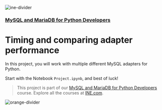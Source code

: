 ![ine-divider](https://user-images.githubusercontent.com/7065401/92672068-398e8080-f2ee-11ea-82d6-ad53f7feb5c0.png)

### [MySQL and MariaDB for Python Developers](https://my.ine.com/course/mysql-and-mariadb-for-python-developers/56439b86-fc80-41ba-bfae-cb8b2e56158d)

# Timing and comparing adapter performance

In this project, you will work with multiple different MySQL adapters for Python.

Start with the Notebook `Project.ipynb`, and best of luck!

> This project is part of our [MySQL and MariaDB for Python Developers](https://my.ine.com/course/mysql-and-mariadb-for-python-developers/56439b86-fc80-41ba-bfae-cb8b2e56158d) course. Explore all the courses at [INE.com](https://ine.com/).

![orange-divider](https://user-images.githubusercontent.com/7065401/92672455-187a5f80-f2ef-11ea-890c-40be9474f7b7.png)